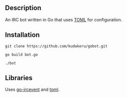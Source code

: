 Description
-----------

An IRC bot written in Go that uses [TOML](https://github.com/toml-lang/toml) for configuration.

Installation
------------

`git clone https://github.com/kudakeru/gobot.git`

`go build bot.go`

`./bot`

Libraries
---------

Uses [go-ircevent](https://github.com/thoj/go-ircevent/blob/master/README.markdown) and [toml](https://github.com/BurntSushi/toml).
